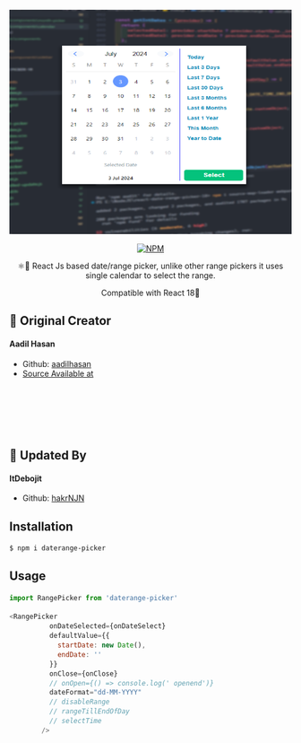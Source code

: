 <div align="center">
	<br>
		<img src="images/../src/images/snapshot.png" width="800" height="400">
	</a>
	<br>
</div>

<p align='center'>
  <a href="https://www.npmjs.com/package/react-date-range-picker-18">
  <img alt="NPM" src="https://img.shields.io/badge/v1.0.3-npm-orange"></a>
  <p align='center'>⚛️📆 React Js based date/range picker, unlike other range pickers it uses single calendar to select the range. </p>
  <p align='center'>Compatible with React 18💓 </p>

## 🙇 Original Creator

#### Aadil Hasan
- Github: [aadilhasan](https://github.com/aadilhasan)
- [Source Available at](https://github.com/aadilhasan/react-range-picker)
</p>
    <br />
    <br />
</sup>

</p>
    <br />
    <br />
</sup>

## 🙇 Updated By 

#### ItDebojit
- Github: [hakrNJN](https://github.com/hakrnjn)


## Installation

```bash
$ npm i daterange-picker
```


## Usage

```javascript
import RangePicker from 'daterange-picker'

<RangePicker
          onDateSelected={onDateSelect}
          defaultValue={{
            startDate: new Date(),
            endDate: ''
          }}
          onClose={onClose}
          // onOpen={() => console.log(' openend')}
          dateFormat="dd-MM-YYYY"
          // disableRange
          // rangeTillEndOfDay
          // selectTime
        />
```